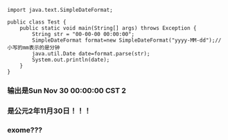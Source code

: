 ```
import java.text.SimpleDateFormat;

public class Test {
	public static void main(String[] args) throws Exception {
		String str = "00-00-00 00:00:00";
		SimpleDateFormat format=new SimpleDateFormat("yyyy-MM-dd");//小写的mm表示的是分钟  
		java.util.Date date=format.parse(str);
		System.out.println(date);
	}
}
```
### 输出是Sun Nov 30 00:00:00 CST 2
### 是公元2年11月30日！！！
### exome???
